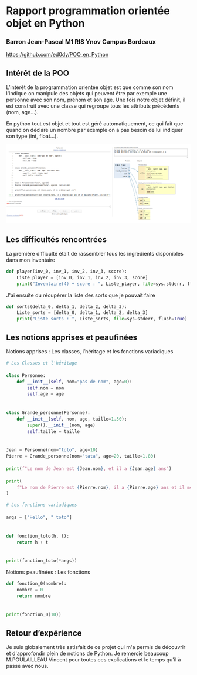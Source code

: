# Rapport programmation orientée objet en Python

### Barron Jean-Pascal M1 RIS Ynov Campus Bordeaux
https://github.com/ed0dy/POO_en_Python
## Intérêt de la POO

L’intérêt de la programmation orientée objet est que comme son nom l'indique on manipule des objets qui peuvent être par exemple une personne avec son nom, prénom et son age.
Une fois notre objet définit, il est construit avec une classe qui regroupe tous les attributs précédents (nom, age...).

En python tout est objet et tout est géré automatiquement, ce qui fait que quand on déclare un nombre par exemple on a pas besoin de lui indiquer son type (int, float...).

![Code](Capture1.png)


## Les difficultés rencontrées

La première difficulté était de rassembler tous les ingrédients disponibles dans mon inventaire

```python
def player(inv_0, inv_1, inv_2, inv_3, score):
    Liste_player = [inv_0, inv_1, inv_2, inv_3, score]
    print("Inventaire(4) + score : ", Liste_player, file=sys.stderr, flush=True)
```
J'ai ensuite du récupérer la liste des sorts que je pouvait faire

```python
def sorts(delta_0, delta_1, delta_2, delta_3):
    Liste_sorts = [delta_0, delta_1, delta_2, delta_3]
    print("Liste sorts : ", Liste_sorts, file=sys.stderr, flush=True)
```

## Les notions apprises et peaufinées

Notions apprises : Les classes, l’héritage et les fonctions variadiques

```python
# Les Classes et l'héritage

class Personne:
    def __init__(self, nom="pas de nom", age=0):
        self.nom = nom
        self.age = age


class Grande_personne(Personne):
    def __init__(self, nom, age, taille=1.50):
        super().__init__(nom, age)
        self.taille = taille


Jean = Personne(nom="toto", age=10)
Pierre = Grande_personne(nom="tata", age=20, taille=1.80)

print(f"Le nom de Jean est {Jean.nom}, et il a {Jean.age} ans")

print(
    f"Le nom de Pierre est {Pierre.nom}, il a {Pierre.age} ans et il meusure {Pierre.taille} m"
)
```

```python
# Les fonctions variadiques

args = ["Hello", " toto"]


def fonction_toto(h, t):
    return h + t


print(fonction_toto(*args))
```
Notions peaufinées : Les fonctions

```python
def fonction_0(nombre):
    nombre = 0
    return nombre


print(fonction_0(10))
```

## Retour d’expérience

Je suis globalement très satisfait de ce projet qui m'a permis de découvrir et d'approfondir plein de notions de Python. Je remercie beaucoup M.POULAILLEAU Vincent pour toutes ces explications et le temps qu'il à passé avec nous.